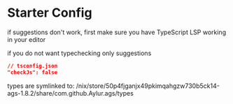 
# Starter Config

if suggestions don't work, first make sure
you have TypeScript LSP working in your editor

if you do not want typechecking only suggestions

```json
// tsconfig.json
"checkJs": false
```

types are symlinked to:
/nix/store/50p4fjganjx49pkimqahgzw730b5ck14-ags-1.8.2/share/com.github.Aylur.ags/types
